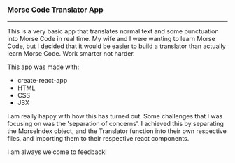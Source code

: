 ### Morse Code Translator App
-----------------------------

This is a very basic app that translates normal text and some punctuation into Morse Code in real time. My wife and I were wanting to learn Morse Code, but I decided that it would be easier to build a translator than actually learn Morse Code. Work smarter not harder.

This app was made with: 
 - create-react-app
 - HTML
 - CSS
 - JSX

 I am really happy with how this has turned out. Some challenges that I was focusing on was the 'separation of concerns'. I achieved this by separating the MorseIndex object, and the Translator function into their own respective files, and importing them to their respective react components.

 I am always welcome to feedback!
